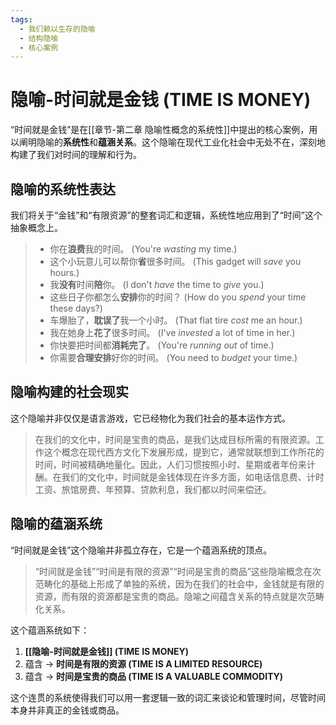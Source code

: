 ```yaml
---
tags:
  - 我们赖以生存的隐喻
  - 结构隐喻
  - 核心案例
---
```


# 隐喻-时间就是金钱 (TIME IS MONEY)

“时间就是金钱”是在[[章节-第二章 隐喻性概念的系统性]]中提出的核心案例，用以阐明隐喻的**系统性**和**蕴涵关系**。这个隐喻在现代工业化社会中无处不在，深刻地构建了我们对时间的理解和行为。

## 隐喻的系统性表达

我们将关于“金钱”和“有限资源”的整套词汇和逻辑，系统性地应用到了“时间”这个抽象概念上。

> - 你在**浪费**我的时间。 (You're _wasting_ my time.)
> - 这个小玩意儿可以帮你**省**很多时间。 (This gadget will _save_ you hours.)
> - 我**没有**时间**陪**你。 (I don't _have_ the time to _give_ you.)
> - 这些日子你都怎么**安排**你的时间？ (How do you _spend_ your time these days?)
> - 车爆胎了，**耽误了**我一个小时。 (That flat tire _cost_ me an hour.)
> - 我在她身上**花了**很多时间。 (I've _invested_ a lot of time in her.)
> - 你快要把时间都**消耗完了**。 (You're _running out_ of time.)
> - 你需要**合理安排**好你的时间。 (You need to _budget_ your time.)

## 隐喻构建的社会现实

这个隐喻并非仅仅是语言游戏，它已经物化为我们社会的基本运作方式。

> 在我们的文化中，时间是宝贵的商品，是我们达成目标所需的有限资源。工作这个概念在现代西方文化下发展形成，提到它，通常就联想到工作所花的时间，时间被精确地量化。因此，人们习惯按照小时、星期或者年份来计酬。在我们的文化中，时间就是金钱体现在许多方面，如电话信息费、计时工资、旅馆房费、年预算、贷款利息，我们都以时间来偿还。

## 隐喻的蕴涵系统

“时间就是金钱”这个隐喻并非孤立存在，它是一个蕴涵系统的顶点。

> “时间就是金钱”“时间是有限的资源”“时间是宝贵的商品”这些隐喻概念在次范畴化的基础上形成了单独的系统，因为在我们的社会中，金钱就是有限的资源，而有限的资源都是宝贵的商品。隐喻之间蕴含关系的特点就是次范畴化关系。

这个蕴涵系统如下：
1.  **[[隐喻-时间就是金钱]] (TIME IS MONEY)**
2.  蕴含 -> **时间是有限的资源 (TIME IS A LIMITED RESOURCE)**
3.  蕴含 -> **时间是宝贵的商品 (TIME IS A VALUABLE COMMODITY)**

这个连贯的系统使得我们可以用一套逻辑一致的词汇来谈论和管理时间，尽管时间本身并非真正的金钱或商品。